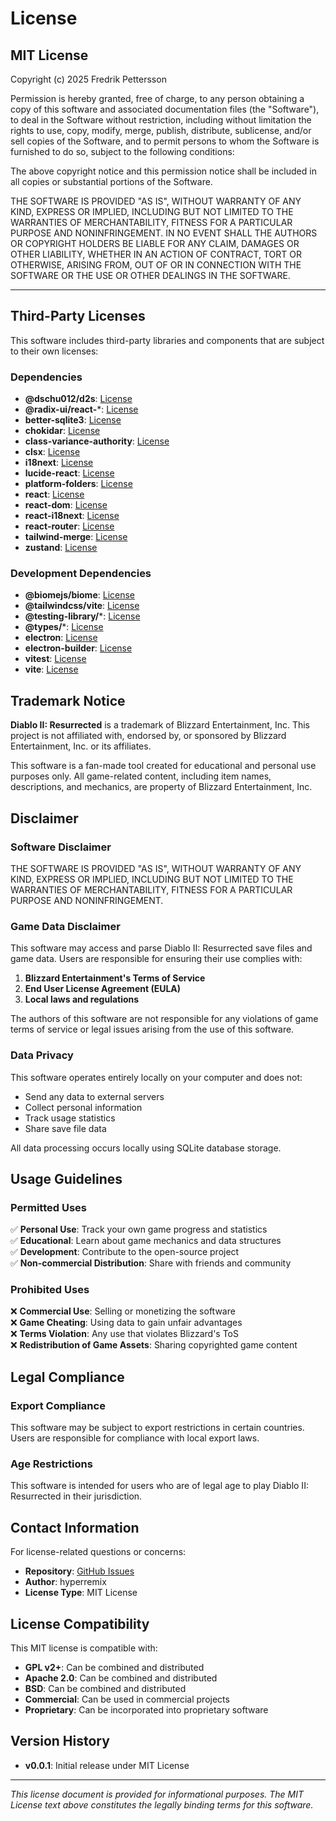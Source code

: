 # License

## MIT License

Copyright (c) 2025 Fredrik Pettersson

Permission is hereby granted, free of charge, to any person obtaining a copy
of this software and associated documentation files (the "Software"), to deal
in the Software without restriction, including without limitation the rights
to use, copy, modify, merge, publish, distribute, sublicense, and/or sell
copies of the Software, and to permit persons to whom the Software is
furnished to do so, subject to the following conditions:

The above copyright notice and this permission notice shall be included in all
copies or substantial portions of the Software.

THE SOFTWARE IS PROVIDED "AS IS", WITHOUT WARRANTY OF ANY KIND, EXPRESS OR
IMPLIED, INCLUDING BUT NOT LIMITED TO THE WARRANTIES OF MERCHANTABILITY,
FITNESS FOR A PARTICULAR PURPOSE AND NONINFRINGEMENT. IN NO EVENT SHALL THE
AUTHORS OR COPYRIGHT HOLDERS BE LIABLE FOR ANY CLAIM, DAMAGES OR OTHER
LIABILITY, WHETHER IN AN ACTION OF CONTRACT, TORT OR OTHERWISE, ARISING FROM,
OUT OF OR IN CONNECTION WITH THE SOFTWARE OR THE USE OR OTHER DEALINGS IN THE
SOFTWARE.

---

## Third-Party Licenses

This software includes third-party libraries and components that are subject to their own licenses:

### Dependencies

- **@dschu012/d2s**: [License](https://github.com/dschu012/d2s/blob/main/LICENSE)
- **@radix-ui/react-***: [License](https://github.com/radix-ui/primitives/blob/main/LICENSE)
- **better-sqlite3**: [License](https://github.com/WiseLibs/better-sqlite3/blob/master/LICENSE)
- **chokidar**: [License](https://github.com/paulmillr/chokidar/blob/main/LICENSE)
- **class-variance-authority**: [License](https://github.com/joe-bell/cva/blob/main/LICENSE)
- **clsx**: [License](https://github.com/lukeed/clsx/blob/main/LICENSE)
- **i18next**: [License](https://github.com/i18next/i18next/blob/main/LICENSE)
- **lucide-react**: [License](https://github.com/lucide-icons/lucide/blob/main/LICENSE)
- **platform-folders**: [License](https://github.com/octalmage/platform-folders/blob/main/LICENSE)
- **react**: [License](https://github.com/facebook/react/blob/main/LICENSE)
- **react-dom**: [License](https://github.com/facebook/react/blob/main/LICENSE)
- **react-i18next**: [License](https://github.com/i18next/react-i18next/blob/main/LICENSE)
- **react-router**: [License](https://github.com/remix-run/react-router/blob/main/LICENSE)
- **tailwind-merge**: [License](https://github.com/dcastil/tailwind-merge/blob/main/LICENSE)
- **zustand**: [License](https://github.com/pmndrs/zustand/blob/main/LICENSE)

### Development Dependencies

- **@biomejs/biome**: [License](https://github.com/biomejs/biome/blob/main/LICENSE)
- **@tailwindcss/vite**: [License](https://github.com/tailwindlabs/tailwindcss/blob/main/LICENSE)
- **@testing-library/***: [License](https://github.com/testing-library/react-testing-library/blob/main/LICENSE)
- **@types/***: [License](https://github.com/DefinitelyTyped/DefinitelyTyped/blob/main/LICENSE)
- **electron**: [License](https://github.com/electron/electron/blob/main/LICENSE)
- **electron-builder**: [License](https://github.com/electron-userland/electron-builder/blob/main/LICENSE)
- **vitest**: [License](https://github.com/vitest-dev/vitest/blob/main/LICENSE)
- **vite**: [License](https://github.com/vitejs/vite/blob/main/LICENSE)

## Trademark Notice

**Diablo II: Resurrected** is a trademark of Blizzard Entertainment, Inc. This project is not affiliated with, endorsed by, or sponsored by Blizzard Entertainment, Inc. or its affiliates.

This software is a fan-made tool created for educational and personal use purposes only. All game-related content, including item names, descriptions, and mechanics, are property of Blizzard Entertainment, Inc.

## Disclaimer

### Software Disclaimer

THE SOFTWARE IS PROVIDED "AS IS", WITHOUT WARRANTY OF ANY KIND, EXPRESS OR
IMPLIED, INCLUDING BUT NOT LIMITED TO THE WARRANTIES OF MERCHANTABILITY,
FITNESS FOR A PARTICULAR PURPOSE AND NONINFRINGEMENT.

### Game Data Disclaimer

This software may access and parse Diablo II: Resurrected save files and game data. Users are responsible for ensuring their use complies with:

1. **Blizzard Entertainment's Terms of Service**
2. **End User License Agreement (EULA)**
3. **Local laws and regulations**

The authors of this software are not responsible for any violations of game terms of service or legal issues arising from the use of this software.

### Data Privacy

This software operates entirely locally on your computer and does not:

- Send any data to external servers
- Collect personal information
- Track usage statistics
- Share save file data

All data processing occurs locally using SQLite database storage.

## Usage Guidelines

### Permitted Uses

✅ **Personal Use**: Track your own game progress and statistics  
✅ **Educational**: Learn about game mechanics and data structures  
✅ **Development**: Contribute to the open-source project  
✅ **Non-commercial Distribution**: Share with friends and community  

### Prohibited Uses

❌ **Commercial Use**: Selling or monetizing the software  
❌ **Game Cheating**: Using data to gain unfair advantages  
❌ **Terms Violation**: Any use that violates Blizzard's ToS  
❌ **Redistribution of Game Assets**: Sharing copyrighted game content  

## Legal Compliance

### Export Compliance

This software may be subject to export restrictions in certain countries. Users are responsible for compliance with local export laws.

### Age Restrictions

This software is intended for users who are of legal age to play Diablo II: Resurrected in their jurisdiction.

## Contact Information

For license-related questions or concerns:

- **Repository**: [GitHub Issues](https://github.com/hyperremix/d2r-arcane-tracker/issues)
- **Author**: hyperremix
- **License Type**: MIT License

## License Compatibility

This MIT license is compatible with:

- **GPL v2+**: Can be combined and distributed
- **Apache 2.0**: Can be combined and distributed  
- **BSD**: Can be combined and distributed
- **Commercial**: Can be used in commercial projects
- **Proprietary**: Can be incorporated into proprietary software

## Version History

- **v0.0.1**: Initial release under MIT License

---

*This license document is provided for informational purposes. The MIT License text above constitutes the legally binding terms for this software.*

